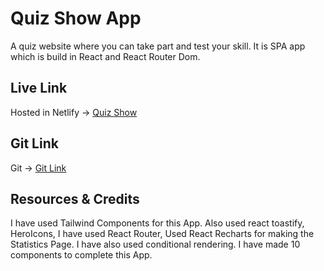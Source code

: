 # Quiz Show App

A quiz website where you can take part and test your skill.
It is SPA app which is build in React and React Router Dom. 


## Live Link

Hosted in Netlify -> [Quiz Show](https://quiz-show-app.netlify.app/)

## Git Link 

Git -> [Git Link](https://github.com/programming-hero-web-course2/b6-quiz-crackerz-Sazz07)

## Resources & Credits

I have used Tailwind Components for this App.
Also used react toastify,
HeroIcons,
I have used React Router,
Used React Recharts for making the Statistics Page.
I have also used conditional rendering.
I have made 10 components to complete this App.




